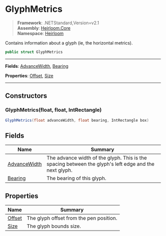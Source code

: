# GlyphMetrics

> **Framework**: .NETStandard,Version=v2.1  
> **Assembly**: [Heirloom.Core][0]  
> **Namespace**: [Heirloom][0]  

Contains information about a glyph (ie, the horizontal metrics).

```cs
public struct GlyphMetrics
```

--------------------------------------------------------------------------------

**Fields**: [AdvanceWidth][1], [Bearing][2]

**Properties**: [Offset][3], [Size][4]

--------------------------------------------------------------------------------

## Constructors

### GlyphMetrics(float, float, IntRectangle)

```cs
GlyphMetrics(float advanceWidth, float bearing, IntRectangle box)
```

## Fields

| Name              | Summary                                                                                               |
|-------------------|-------------------------------------------------------------------------------------------------------|
| [AdvanceWidth][1] | The advance width of the glyph. This is the spacing between the glyph's left edge and the next glyph. |
| [Bearing][2]      | The bearing of this glyph.                                                                            |

## Properties

| Name        | Summary                                 |
|-------------|-----------------------------------------|
| [Offset][3] | The glyph offset from the pen position. |
| [Size][4]   | The glyph bounds size.                  |

[0]: ..\Heirloom.Core.md
[1]: Heirloom.GlyphMetrics.AdvanceWidth.md
[2]: Heirloom.GlyphMetrics.Bearing.md
[3]: Heirloom.GlyphMetrics.Offset.md
[4]: Heirloom.GlyphMetrics.Size.md
